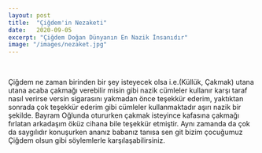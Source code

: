 ```yaml
---
layout: post
title:  "Çiğdem'in Nezaketi"
date:   2020-09-05
excerpt: "Çiğdem Doğan Dünyanın En Nazik İnsanıdır"
image: "/images/nezaket.jpg"
---
```


<br />

Çiğdem ne zaman birinden bir şey isteyecek olsa i.e.(Küllük, Çakmak) utana utana acaba çakmağı verebilir misin gibi nazik cümleler kullanır karşı taraf nasıl verirse versin sigarasını yakmadan önce teşekkür ederim, yaktıktan sonrada çok teşekkür ederim  gibi cümleler kullanmaktadır aşırı nazik bir şekilde. Bayram Oğlunda otururken çakmak isteyince kafasına çakmağı fırlatan arkadaşım öküz cihana bile teşekkür etmiştir. Aynı zamanda da çok da saygılıdır konuşurken ananız babanız tanısa sen git bizim çocuğumuz Çiğdem olsun gibi söylemlerle karşılaşabilirsiniz.
